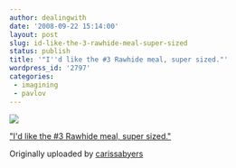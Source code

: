 ```yaml
---
author: dealingwith
date: '2008-09-22 15:14:00'
layout: post
slug: id-like-the-3-rawhide-meal-super-sized
status: publish
title: '"I''d like the #3 Rawhide meal, super sized."'
wordpress_id: '2797'
categories:
 - imagining
 - pavlov
---
```


[![][1]][2]

["I'd like the #3 Rawhide meal, super sized."][3]

Originally uploaded by [carissabyers][4]


   [1]: http://farm4.static.flickr.com/3288/2878475151_79e8a498de_m.jpg

   [2]: http://www.flickr.com/photos/carissabyers/2878475151/ (photo sharing)

   [3]: http://www.flickr.com/photos/carissabyers/2878475151/

   [4]: http://www.flickr.com/people/carissabyers/

